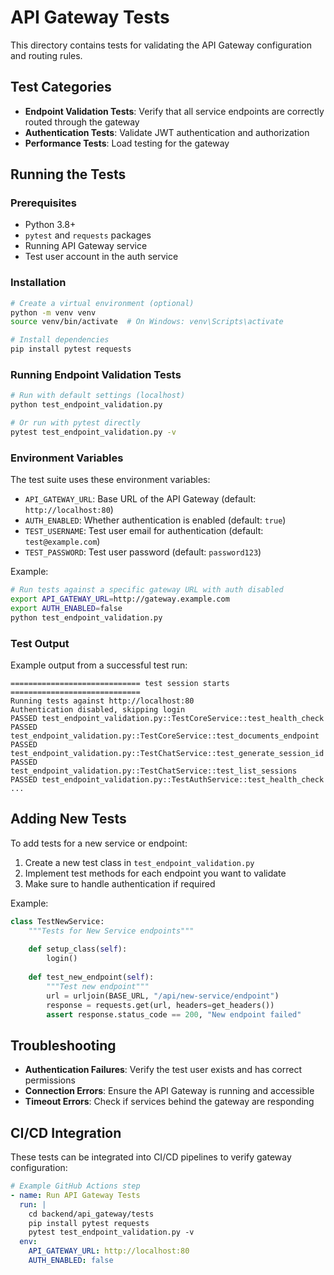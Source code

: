 # API Gateway Tests

This directory contains tests for validating the API Gateway configuration and routing rules.

## Test Categories

- **Endpoint Validation Tests**: Verify that all service endpoints are correctly routed through the gateway
- **Authentication Tests**: Validate JWT authentication and authorization
- **Performance Tests**: Load testing for the gateway

## Running the Tests

### Prerequisites

- Python 3.8+
- `pytest` and `requests` packages
- Running API Gateway service
- Test user account in the auth service

### Installation

```bash
# Create a virtual environment (optional)
python -m venv venv
source venv/bin/activate  # On Windows: venv\Scripts\activate

# Install dependencies
pip install pytest requests
```

### Running Endpoint Validation Tests

```bash
# Run with default settings (localhost)
python test_endpoint_validation.py

# Or run with pytest directly
pytest test_endpoint_validation.py -v
```

### Environment Variables

The test suite uses these environment variables:

- `API_GATEWAY_URL`: Base URL of the API Gateway (default: `http://localhost:80`)
- `AUTH_ENABLED`: Whether authentication is enabled (default: `true`)
- `TEST_USERNAME`: Test user email for authentication (default: `test@example.com`)
- `TEST_PASSWORD`: Test user password (default: `password123`)

Example:

```bash
# Run tests against a specific gateway URL with auth disabled
export API_GATEWAY_URL=http://gateway.example.com
export AUTH_ENABLED=false
python test_endpoint_validation.py
```

### Test Output

Example output from a successful test run:

```
============================= test session starts =============================
Running tests against http://localhost:80
Authentication disabled, skipping login
PASSED test_endpoint_validation.py::TestCoreService::test_health_check
PASSED test_endpoint_validation.py::TestCoreService::test_documents_endpoint
PASSED test_endpoint_validation.py::TestChatService::test_generate_session_id
PASSED test_endpoint_validation.py::TestChatService::test_list_sessions
PASSED test_endpoint_validation.py::TestAuthService::test_health_check
...
```

## Adding New Tests

To add tests for a new service or endpoint:

1. Create a new test class in `test_endpoint_validation.py`
2. Implement test methods for each endpoint you want to validate
3. Make sure to handle authentication if required

Example:

```python
class TestNewService:
    """Tests for New Service endpoints"""
    
    def setup_class(self):
        login()
    
    def test_new_endpoint(self):
        """Test new endpoint"""
        url = urljoin(BASE_URL, "/api/new-service/endpoint")
        response = requests.get(url, headers=get_headers())
        assert response.status_code == 200, "New endpoint failed"
```

## Troubleshooting

- **Authentication Failures**: Verify the test user exists and has correct permissions
- **Connection Errors**: Ensure the API Gateway is running and accessible
- **Timeout Errors**: Check if services behind the gateway are responding

## CI/CD Integration

These tests can be integrated into CI/CD pipelines to verify gateway configuration:

```yaml
# Example GitHub Actions step
- name: Run API Gateway Tests
  run: |
    cd backend/api_gateway/tests
    pip install pytest requests
    pytest test_endpoint_validation.py -v
  env:
    API_GATEWAY_URL: http://localhost:80
    AUTH_ENABLED: false
``` 